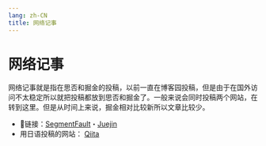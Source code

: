 ```yaml
---
lang: zh-CN
title: 网络记事
---
```


# 网络记事

网络记事就是指在思否和掘金的投稿，以前一直在博客园投稿，但是由于在国外访问不太稳定所以就把投稿都放到思否和掘金了。一般来说会同时投稿两个网站，在转到这里。但是从时间上来说，掘金相对比较新所以文章比较少。

+ 📡链接：[SegmentFault](https://segmentfault.com/u/kensoz/articles)・[Juejin](https://juejin.cn/user/1029616691882653)
+ 用日语投稿的网站： [Qiita](https://qiita.com/kensoz)
